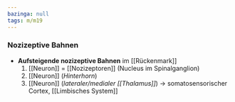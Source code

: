 ```yaml
---
bazinga: null
tags: m/m19
---
```

### Nozizeptive Bahnen
- **Aufsteigende nozizeptive Bahnen** im [[Rückenmark]]
	1. [[Neuron]] = [[Nozizeptoren]] (Nucleus im Spinalganglion)
	2. [[Neuron]] (*Hinterhorn*)
	3. [[Neuron]] (*lateraler/medialer [[Thalamus]]*) → somatosensorischer Cortex, [[Limbisches System]]